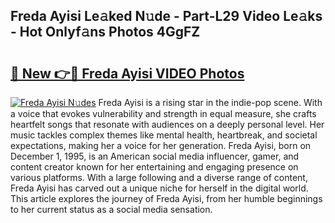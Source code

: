 ## Freda Ayisi Le𝚊ked N𝚞de - Part-L29 Video Le𝚊ks - Hot Onlyf𝚊ns Photos 4GgFZ

# <h2><a href="http://ac32428.deff.icu/?id=Freda+Ayisi">🔗 New 👉🔴 Freda Ayisi VIDEO Photos</a></h2>

[![Freda Ayisi N𝚞des](https://i.imgur.com/rIISA9y.gif)](http://ac32428.deff.icu/?id=Freda+Ayisi)
Freda Ayisi is a rising star in the indie-pop scene. With a voice that evokes vulnerability and strength in equal measure, she crafts heartfelt songs that resonate with audiences on a deeply personal level. Her music tackles complex themes like mental health, heartbreak, and societal expectations, making her a voice for her generation. Freda Ayisi, born on December 1, 1995, is an American social media influencer, gamer, and content creator known for her entertaining and engaging presence on various platforms. With a large following and a diverse range of content, Freda Ayisi has carved out a unique niche for herself in the digital world. This article explores the journey of Freda Ayisi, from her humble beginnings to her current status as a social media sensation.
